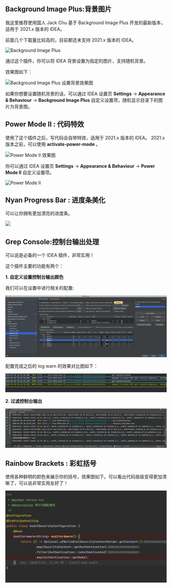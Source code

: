 ## Background Image Plus:背景图片

我这里推荐使用国人 Jack Chu 基于 Background Image Plus 开发的最新版本，适用于 2021.x 版本的 IDEA。

前面几个下载量比较高的，目前都还未支持 2021.x 版本的 IDEA。

![Background Image Plus](https://guide-blog-images.oss-cn-shenzhen.aliyuncs.com/idea/image-20211010174138279.png)

通过这个插件，你可以将 IDEA 背景设置为指定的图片，支持随机背景。

效果图如下：

![Background Image Plus 设置背景效果图](https://guide-blog-images.oss-cn-shenzhen.aliyuncs.com/idea/image-20211010173730828.png)

如果你想要设置随机背景的话，可以通过 IDEA 设置页 **Settings** -> **Appearance & Behaviour** -> **Background Image Plus** 自定义设置项，随机显示目录下的图片为背景图。

## Power Mode II : 代码特效

使用了这个插件之后，写代码会自带特效，适用于 2021.x 版本的 IDEA。 2021.x 版本之前，可以使用 **activate-power-mode** 。

![Power Mode II 效果图](./pictures/power-mode/Power-Mode-II.gif)

你可以通过 IDEA 设置页 **Settings** -> **Appearance & Behaviour** -> **Power Mode II** 自定义设置项。

![Power Mode II](https://guide-blog-images.oss-cn-shenzhen.aliyuncs.com/idea/image-20211010175304108.png)

## Nyan Progress Bar : 进度条美化

可以让你拥有更加漂亮的进度条。

![](https://guide-blog-images.oss-cn-shenzhen.aliyuncs.com/idea/image-20211010175434133.png)

## Grep Console:控制台输出处理

可以说是必备的一个 IDEA 插件，非常实用！

这个插件主要的功能有两个：

**1. 自定义设置控制台输出颜色**

我们可以在设置中进行相关的配置:

![](./pictures/grep-console/grep-console2.png)

配置完成之后的 log warn 的效果对比图如下：

![](./pictures/grep-console/grep-console3.png)

**2. 过滤控制台输出**

![](./pictures/grep-console/grep-console.gif)

## Rainbow Brackets : 彩虹括号

使用各种鲜明的颜色来展示你的括号，效果图如下。可以看出代码层级变得更加清晰了，可以说非常实用友好了！

![](./pictures/rainbow-brackets.png)